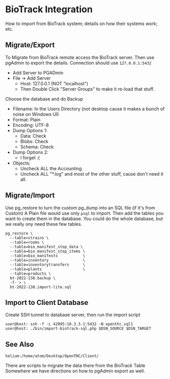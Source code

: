 # BioTrack Integration

How to import from BioTrack system; details on how their systems work; etc.


## Migrate/Export

To Migrate from BioTrack remote access the BioTrack server.
Then use pgAdmin to export the details.
Connection should use `127.0.0.1:5432`

* Add Server to PGADmin
* File -> Add Server
  * Host: 127.0.0.1 (NOT "localhost")
  * Then Double Click "Server Groups" to make it re-load that stuff.

Choose the database and do Backup

* Filename: In the Users Directory (not desktop cause it makes a bunch of noise on Windows UI)
* Format: Plain
* Encoding: UTF-8
* Dump Options 1:
  * Data: Check
  * Blobs: Check
  * Schema: Check
* Dump Options 2:
  * I forget :(
* Objects:
  * Uncheck ALL the Accounting
  * Uncheck ALL "*.log" and most of the other stuff, cause don't need it all.

## Migrate/Import

Use pg_restore to turn the custom pg_dump into an SQL file (if it's from Custom)
A Plain file would use only `psql` to import.
Then add the tables you want to create them in the database.
You could do the whole database, but we really ony need these few tables.

```
pg_restore \
  --table=strains \
  --table=rooms \
  --table=bio_manifest_stop_data \
  --table=bio_manifest_stop_items \
  --table=bio_manifests           \
  --table=inventory               \
  --table=inventorytransfers      \
  --table=plants                  \
  --table=products \
  bt-2022-138.backup \
  -f- > \
  bt-2022-138.import-lite.sql
```


## Import to Client Database

Create SSH tunnel to database server, then run the import script

```
user@host: ssh -f -L 42095:10.3.3.1:5432 -N openthc.sql1
user@host: ./bin/import-biotrack-sql.php $DSN_SOURCE $DSN_TARGET
```


## See Also

`helium:/home/atom/Desktop/OpenTHC/Client/`

There are scripts to migrate the data there from the BioTrack Table
Somewhere we have directions on how to pgAdmin export as well.

